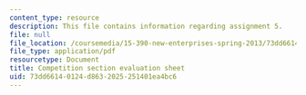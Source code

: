 ```yaml
---
content_type: resource
description: This file contains information regarding assignment 5.
file: null
file_location: /coursemedia/15-390-new-enterprises-spring-2013/73dd66140124d8632025251401ea4bc6_MIT15_390S13_assgn5sheet.pdf
file_type: application/pdf
resourcetype: Document
title: Competition section evaluation sheet
uid: 73dd6614-0124-d863-2025-251401ea4bc6
---
```

